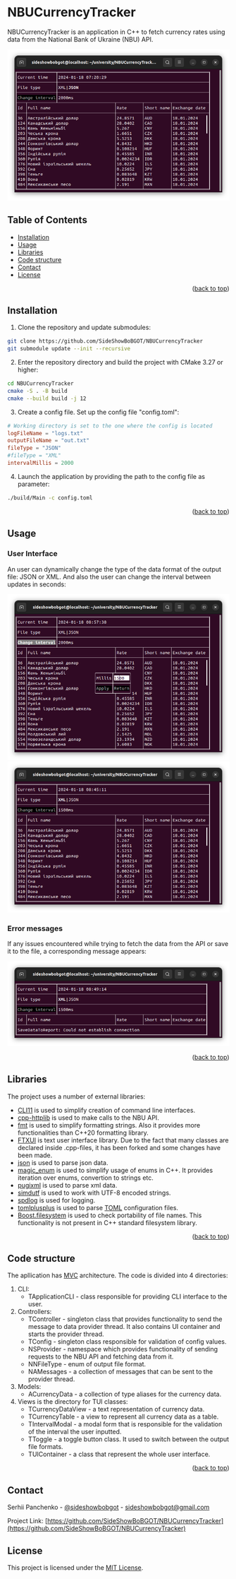 <a name="readme-top"></a>
# NBUCurrencyTracker

NBUCurrencyTracker is an application in C++ to fetch currency 
rates using data from the National Bank of Ukraine (NBU) API.

![Screenshot](Docs/Screenshot%20from%202024-01-18%2009-20-29.png)

## Table of Contents
- [Installation](#installation)
- [Usage](#usage)
- [Libraries](#libraries)
- [Code structure](#code-structure)
- [Contact](#contact)
- [License](#license)

<p align="right">(<a href="#readme-top">back to top</a>)</p>

## Installation
1. Clone the repository and update submodules:
```sh
git clone https://github.com/SideShowBoBGOT/NBUCurrencyTracker
git submodule update --init --recursive
```
2. Enter the repository directory and build the project with CMake 3.27 or higher:
```sh
cd NBUCurrencyTracker
cmake -S . -B build
cmake --build build -j 12
```

3. Create a config file. Set up the config file "config.toml":
```toml
# Working directory is set to the one where the config is located
logFileName = "logs.txt"
outputFileName = "out.txt"
fileType = "JSON"
#fileType = "XML"
intervalMillis = 2000
```
4. Launch the application by providing the path to the config file as parameter:
```sh
./build/Main -c config.toml
```
<p align="right">(<a href="#readme-top">back to top</a>)</p>

## Usage

### User Interface

An user can dynamically change the type of the data format of the output file: JSON or XML. And also the user can change the interval between updates in seconds:

![Screenshot](Docs/Screenshot%20from%202024-01-18%2010-57-39.png)
![Screenshot](Docs/Screenshot%20from%202024-01-18%2010-45-11.png)

### Error messages

If any issues encountered while trying to fetch the data from the API or save it to the file, a corresponding message appears:

![Screenshot](Docs/Screenshot%20from%202024-01-18%2010-49-14.png)

<p align="right">(<a href="#readme-top">back to top</a>)</p>

## Libraries
The project uses a number of external libraries:
* [CLI11](https://github.com/CLIUtils/CLI11) is used to simplify creation of command line interfaces.
* [cpp-httplib](https://github.com/yhirose/cpp-httplib) is used to make calls to the NBU API.
* [fmt](https://github.com/fmtlib/fmt) is used to simplify formatting strings. Also it provides more functionalities than C++20 formatting library.
* [FTXUI](https://github.com/SideShowBoBGOT/FTXUI) is text user interface library. Due to the fact that many classes are declared inside .cpp-files, it has been forked and some changes have been made.
* [json](https://github.com/nlohmann/json) is used to parse json data.
* [magic_enum](https://github.com/Neargye/magic_enum) is used to simplify usage of enums in C++. It provides iteration over enums, convertion to strings etc.
* [pugixml](https://github.com/zeux/pugixml) is used to parse xml data.
* [simdutf](https://github.com/simdutf/simdutf) is used to work with UTF-8 encoded strings.
* [spdlog](https://github.com/gabime/spdlog) is used for logging.
* [tomlplusplus](https://github.com/marzer/tomlplusplus) is used to parse [TOML](https://toml.io/en/) configuration files.
* [Boost.filesystem](https://github.com/boostorg/filesystem) is used to check portability of file names. This functionality is not present in C++ standard filesystem library.

<p align="right">(<a href="#readme-top">back to top</a>)</p>

<a name="#code-structure"></a>

## Code structure
The apllication has [MVC](https://en.wikipedia.org/wiki/Model%E2%80%93view%E2%80%93controller) architecture. The code is divided into 4 directories:
1. CLI:
    - TApplicationCLI - class responsible for providing CLI interface to the user.
2. Controllers:
    - TController - singleton class that provides functionality to send the message to data provider thread. It also contains UI container and starts the provider thread.
    - TConfig - singleton class responsible for validation of config values.
    - NSProvider - namespace which provides functionality of sending requests to the NBU API and fetching data from it.
    - NNFileType - enum of output file format.
    - NAMessages - a collection of messages that can be sent to the provider thread.
3. Models:
    - ACurrencyData - a collection of type aliases for the currency data.
4. Views is the directory for TUI classes:
    - TCurrencyDataView - a text representation of currency data.
    - TCurrencyTable - a view to represent all currency data as a table.
    - TIntervalModal - a modal form that is responsible for the validation of the interval the user inputted.
    - TToggle - a toggle button class. It used to switch between the output file formats.
    - TUIContainer - a class that represent the whole user interface.

<p align="right">(<a href="#readme-top">back to top</a>)</p>

## Contact



Serhii Panchenko - [@sideshowbobgot](https://t.me/sideshowbobgot) - sideshowbobgot@gmail.com

Project Link: [https://github.com/SideShowBoBGOT/NBUCurrencyTracker](https://github.com/SideShowBoBGOT/NBUCurrencyTracker)

## License
This project is licensed under the [MIT License](https://mit-license.org/).
